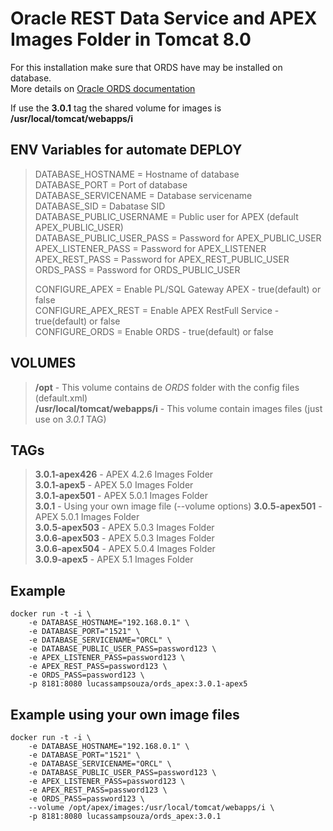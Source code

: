 # Oracle REST Data Service and APEX Images Folder in Tomcat 8.0 #

For this installation make sure that ORDS have may be installed on database.  
More details on [Oracle ORDS documentation](https://docs.oracle.com/cd/E56351_01/doc.30/e56293/install.htm#CHDDIFEC "Oracle ORDS Documentation")
  
If use the **3.0.1** tag the shared volume for images is **/usr/local/tomcat/webapps/i**
  
## ENV Variables for automate DEPLOY ##
> DATABASE_HOSTNAME = Hostname of database  
> DATABASE_PORT = Port of database  
> DATABASE_SERVICENAME = Database servicename  
> DATABASE_SID = Dabatase SID  
> DATABASE_PUBLIC_USERNAME = Public user for APEX (default APEX_PUBLIC_USER)  
> DATABASE_PUBLIC_USER_PASS = Password for APEX_PUBLIC_USER  
> APEX_LISTENER_PASS = Password for APEX_LISTENER  
> APEX_REST_PASS = Password for APEX_REST_PUBLIC_USER  
> ORDS_PASS = Password for ORDS_PUBLIC_USER  
>   
> CONFIGURE_APEX = Enable PL/SQL Gateway APEX - true(default) or false  
> CONFIGURE_APEX_REST = Enable APEX RestFull Service - true(default) or false  
> CONFIGURE_ORDS = Enable ORDS - true(default) or false  
  
## VOLUMES ##
>  **/opt** - This volume contains de *ORDS* folder with the config files (default.xml)  
>  **/usr/local/tomcat/webapps/i** - This volume contain images files (just use on *3.0.1* TAG)

## TAGs ##
> **3.0.1-apex426** - APEX 4.2.6 Images Folder  
> **3.0.1-apex5**   - APEX 5.0 Images Folder  
> **3.0.1-apex501** - APEX 5.0.1 Images Folder  
> **3.0.1**         - Using your own image file (--volume options)
> **3.0.5-apex501** - APEX 5.0.1 Images Folder  
> **3.0.5-apex503** - APEX 5.0.3 Images Folder  
> **3.0.6-apex503** - APEX 5.0.3 Images Folder  
> **3.0.6-apex504** - APEX 5.0.4 Images Folder  
> **3.0.9-apex5**   - APEX 5.1 Images Folder  
  
  
## Example ##
	docker run -t -i \  
		-e DATABASE_HOSTNAME="192.168.0.1" \  
		-e DATABASE_PORT="1521" \  
		-e DATABASE_SERVICENAME="ORCL" \  
		-e DATABASE_PUBLIC_USER_PASS=password123 \  
		-e APEX_LISTENER_PASS=password123 \  
		-e APEX_REST_PASS=password123 \  
		-e ORDS_PASS=password123 \  
		-p 8181:8080 lucassampsouza/ords_apex:3.0.1-apex5  
  
## Example using your own image files ##
	docker run -t -i \  
		-e DATABASE_HOSTNAME="192.168.0.1" \  
		-e DATABASE_PORT="1521" \  
		-e DATABASE_SERVICENAME="ORCL" \  
		-e DATABASE_PUBLIC_USER_PASS=password123 \  
		-e APEX_LISTENER_PASS=password123 \  
		-e APEX_REST_PASS=password123 \  
		-e ORDS_PASS=password123 \  
		--volume /opt/apex/images:/usr/local/tomcat/webapps/i \  
		-p 8181:8080 lucassampsouza/ords_apex:3.0.1